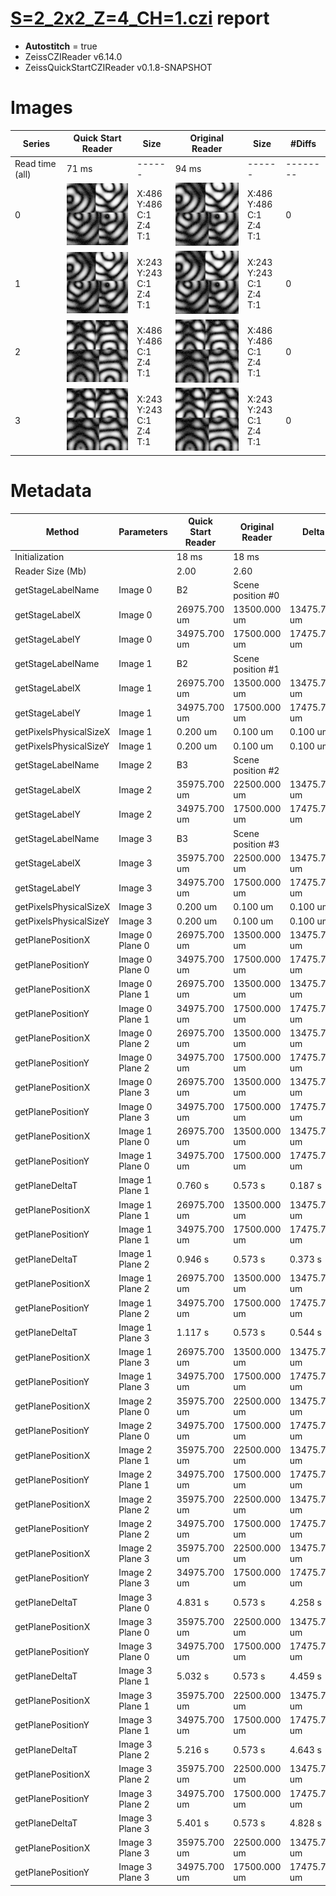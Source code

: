 # [S=2_2x2_Z=4_CH=1.czi](https://zenodo.org/record/7015307/files/S%3D2_2x2_Z%3D4_CH%3D1.czi) report
 - **Autostitch** = true
 - ZeissCZIReader v6.14.0
 - ZeissQuickStartCZIReader v0.1.8-SNAPSHOT

# Images 

| Series            | Quick Start Reader | Size | Original Reader | Size | #Diffs |
|-------------------|--------------------|------|-----------------|------|--------|
| Read time (all)   |71 ms|------|94 ms|------|--------|
|0|![S=2_2x2_Z=4_CH=1.quick_true.flat_true.stitch_true.series_0.jpg](S=2_2x2_Z=4_CH=1/S=2_2x2_Z=4_CH=1.quick_true.flat_true.stitch_true.series_0.jpg)|X:486<br>Y:486<br>C:1<br>Z:4<br>T:1|![S=2_2x2_Z=4_CH=1.quick_false.flat_true.stitch_true.series_0.jpg](S=2_2x2_Z=4_CH=1/S=2_2x2_Z=4_CH=1.quick_false.flat_true.stitch_true.series_0.jpg)|X:486<br>Y:486<br>C:1<br>Z:4<br>T:1|0|
|1|![S=2_2x2_Z=4_CH=1.quick_true.flat_true.stitch_true.series_1.jpg](S=2_2x2_Z=4_CH=1/S=2_2x2_Z=4_CH=1.quick_true.flat_true.stitch_true.series_1.jpg)|X:243<br>Y:243<br>C:1<br>Z:4<br>T:1|![S=2_2x2_Z=4_CH=1.quick_false.flat_true.stitch_true.series_1.jpg](S=2_2x2_Z=4_CH=1/S=2_2x2_Z=4_CH=1.quick_false.flat_true.stitch_true.series_1.jpg)|X:243<br>Y:243<br>C:1<br>Z:4<br>T:1|0|
|2|![S=2_2x2_Z=4_CH=1.quick_true.flat_true.stitch_true.series_2.jpg](S=2_2x2_Z=4_CH=1/S=2_2x2_Z=4_CH=1.quick_true.flat_true.stitch_true.series_2.jpg)|X:486<br>Y:486<br>C:1<br>Z:4<br>T:1|![S=2_2x2_Z=4_CH=1.quick_false.flat_true.stitch_true.series_2.jpg](S=2_2x2_Z=4_CH=1/S=2_2x2_Z=4_CH=1.quick_false.flat_true.stitch_true.series_2.jpg)|X:486<br>Y:486<br>C:1<br>Z:4<br>T:1|0|
|3|![S=2_2x2_Z=4_CH=1.quick_true.flat_true.stitch_true.series_3.jpg](S=2_2x2_Z=4_CH=1/S=2_2x2_Z=4_CH=1.quick_true.flat_true.stitch_true.series_3.jpg)|X:243<br>Y:243<br>C:1<br>Z:4<br>T:1|![S=2_2x2_Z=4_CH=1.quick_false.flat_true.stitch_true.series_3.jpg](S=2_2x2_Z=4_CH=1/S=2_2x2_Z=4_CH=1.quick_false.flat_true.stitch_true.series_3.jpg)|X:243<br>Y:243<br>C:1<br>Z:4<br>T:1|0|

# Metadata

|  Method            | Parameters       | Quick Start Reader | Original Reader | Delta  |
| -------------------|------------------|--------------------|-----------------|------- |
| Initialization     |                  |18 ms|18 ms|        |
| Reader Size (Mb)     |                  |2.00|2.60|        |
| getStageLabelName| Image 0 | B2| Scene position #0| |
| getStageLabelX| Image 0 | 26975.700 um | 13500.000 um | 13475.700 um |
| getStageLabelY| Image 0 | 34975.700 um | 17500.000 um | 17475.700 um |
| getStageLabelName| Image 1 | B2| Scene position #1| |
| getStageLabelX| Image 1 | 26975.700 um | 13500.000 um | 13475.700 um |
| getStageLabelY| Image 1 | 34975.700 um | 17500.000 um | 17475.700 um |
| getPixelsPhysicalSizeX| Image 1 | 0.200 um | 0.100 um | 0.100 um |
| getPixelsPhysicalSizeY| Image 1 | 0.200 um | 0.100 um | 0.100 um |
| getStageLabelName| Image 2 | B3| Scene position #2| |
| getStageLabelX| Image 2 | 35975.700 um | 22500.000 um | 13475.700 um |
| getStageLabelY| Image 2 | 34975.700 um | 17500.000 um | 17475.700 um |
| getStageLabelName| Image 3 | B3| Scene position #3| |
| getStageLabelX| Image 3 | 35975.700 um | 22500.000 um | 13475.700 um |
| getStageLabelY| Image 3 | 34975.700 um | 17500.000 um | 17475.700 um |
| getPixelsPhysicalSizeX| Image 3 | 0.200 um | 0.100 um | 0.100 um |
| getPixelsPhysicalSizeY| Image 3 | 0.200 um | 0.100 um | 0.100 um |
| getPlanePositionX| Image 0 Plane 0 | 26975.700 um | 13500.000 um | 13475.700 um |
| getPlanePositionY| Image 0 Plane 0 | 34975.700 um | 17500.000 um | 17475.700 um |
| getPlanePositionX| Image 0 Plane 1 | 26975.700 um | 13500.000 um | 13475.700 um |
| getPlanePositionY| Image 0 Plane 1 | 34975.700 um | 17500.000 um | 17475.700 um |
| getPlanePositionX| Image 0 Plane 2 | 26975.700 um | 13500.000 um | 13475.700 um |
| getPlanePositionY| Image 0 Plane 2 | 34975.700 um | 17500.000 um | 17475.700 um |
| getPlanePositionX| Image 0 Plane 3 | 26975.700 um | 13500.000 um | 13475.700 um |
| getPlanePositionY| Image 0 Plane 3 | 34975.700 um | 17500.000 um | 17475.700 um |
| getPlanePositionX| Image 1 Plane 0 | 26975.700 um | 13500.000 um | 13475.700 um |
| getPlanePositionY| Image 1 Plane 0 | 34975.700 um | 17500.000 um | 17475.700 um |
| getPlaneDeltaT| Image 1 Plane 1 |  0.760 s |  0.573 s | 0.187 s |
| getPlanePositionX| Image 1 Plane 1 | 26975.700 um | 13500.000 um | 13475.700 um |
| getPlanePositionY| Image 1 Plane 1 | 34975.700 um | 17500.000 um | 17475.700 um |
| getPlaneDeltaT| Image 1 Plane 2 |  0.946 s |  0.573 s | 0.373 s |
| getPlanePositionX| Image 1 Plane 2 | 26975.700 um | 13500.000 um | 13475.700 um |
| getPlanePositionY| Image 1 Plane 2 | 34975.700 um | 17500.000 um | 17475.700 um |
| getPlaneDeltaT| Image 1 Plane 3 |  1.117 s |  0.573 s | 0.544 s |
| getPlanePositionX| Image 1 Plane 3 | 26975.700 um | 13500.000 um | 13475.700 um |
| getPlanePositionY| Image 1 Plane 3 | 34975.700 um | 17500.000 um | 17475.700 um |
| getPlanePositionX| Image 2 Plane 0 | 35975.700 um | 22500.000 um | 13475.700 um |
| getPlanePositionY| Image 2 Plane 0 | 34975.700 um | 17500.000 um | 17475.700 um |
| getPlanePositionX| Image 2 Plane 1 | 35975.700 um | 22500.000 um | 13475.700 um |
| getPlanePositionY| Image 2 Plane 1 | 34975.700 um | 17500.000 um | 17475.700 um |
| getPlanePositionX| Image 2 Plane 2 | 35975.700 um | 22500.000 um | 13475.700 um |
| getPlanePositionY| Image 2 Plane 2 | 34975.700 um | 17500.000 um | 17475.700 um |
| getPlanePositionX| Image 2 Plane 3 | 35975.700 um | 22500.000 um | 13475.700 um |
| getPlanePositionY| Image 2 Plane 3 | 34975.700 um | 17500.000 um | 17475.700 um |
| getPlaneDeltaT| Image 3 Plane 0 |  4.831 s |  0.573 s | 4.258 s |
| getPlanePositionX| Image 3 Plane 0 | 35975.700 um | 22500.000 um | 13475.700 um |
| getPlanePositionY| Image 3 Plane 0 | 34975.700 um | 17500.000 um | 17475.700 um |
| getPlaneDeltaT| Image 3 Plane 1 |  5.032 s |  0.573 s | 4.459 s |
| getPlanePositionX| Image 3 Plane 1 | 35975.700 um | 22500.000 um | 13475.700 um |
| getPlanePositionY| Image 3 Plane 1 | 34975.700 um | 17500.000 um | 17475.700 um |
| getPlaneDeltaT| Image 3 Plane 2 |  5.216 s |  0.573 s | 4.643 s |
| getPlanePositionX| Image 3 Plane 2 | 35975.700 um | 22500.000 um | 13475.700 um |
| getPlanePositionY| Image 3 Plane 2 | 34975.700 um | 17500.000 um | 17475.700 um |
| getPlaneDeltaT| Image 3 Plane 3 |  5.401 s |  0.573 s | 4.828 s |
| getPlanePositionX| Image 3 Plane 3 | 35975.700 um | 22500.000 um | 13475.700 um |
| getPlanePositionY| Image 3 Plane 3 | 34975.700 um | 17500.000 um | 17475.700 um |
